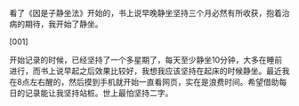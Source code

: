 看了《因是子静坐法》开始的，书上说早晚静坐坚持三个月必然有所收获，抱着治病的期待，我开始了静坐。

[001]

开始记录的时候，已经坚持了一个多星期了，每天至少静坐10分钟，大多在睡前进行，而书上说早起之后效果比较好，我想我应该坚持在起床的时候静坐。最近我在8点左右醒的，然后摸到手机就开始一直看网页，实在是浪费时间。希望借助每日的记录能让我坚持站桩。世上最怕坚持二字。